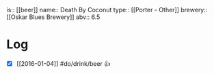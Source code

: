 is:: [[beer]]
name:: Death By Coconut
type:: [[Porter - Other]]
brewery:: [[Oskar Blues Brewery]]
abv:: 6.5

# Log
- [x] [[2016-01-04]] #do/drink/beer 👍
